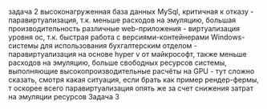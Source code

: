 задача 2 
высоконагруженная база данных MySql, критичная к отказу - паравиртуализация, т.к. меньше расходов на эмуляцию, большая производительность
различные web-приложения - виртуализация уровня ос, т.к. быстрая работа с версиями-контейнерами
Windows-системы для использования бухгалтерским отделом - паравиртуализация на основе hyper v от майкрософт, также меньше расходов на эмуляцию, больше свободных ресурсов
системы, выполняющие высокопроизводительные расчёты на GPU - тут сложно сказать, смотря какая ситуация, если брать как пример рендер-фермы, т оскорее всего паравиртуализация опять же за счет снижения затрат на эмуляции ресурсов
Задача 3
